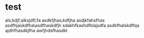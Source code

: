 # test
als;kdjf;alksjdfl;fa
asdkfjhas;kdfjha
asdjkfahsfhas
asdfhjaskdfha\asdfhaskdfjh
sdakhfkashdfklajsdfa
asdkfhalskdfhja
ajdhfhasdkjfha
awfjhdsfhasdkl
